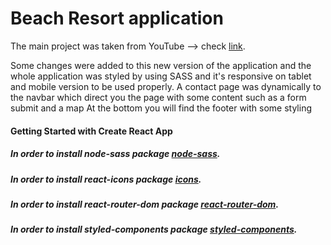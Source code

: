 # Beach Resort application 
The main project was taken from YouTube --> check [link](https://www.youtube.com/watch?v=ScDWrogElmo&t=5274s).

Some changes were added to this new version of the application and the whole application was styled by using SASS and it's responsive on tablet and mobile version to be used properly.
A contact page was dynamically to the navbar which direct you the page with some content such as a form submit and a map
At the bottom you will find the footer with some styling


#### Getting Started with Create React App

##### In order to install node-sass package [node-sass](https://www.npmjs.com/package/node-sass).
##### In order to install react-icons package [icons](https://react-icons.github.io/react-icons/).
##### In order to install react-router-dom package [react-router-dom](https://reactrouter.com/web/guides/quick-start).
##### In order to install styled-components package [styled-components](https://styled-components.com/).

<!-- STEPS
    1- create-react-app + file name 
    2- setting up folders and files
    3- installing packages such as: 

        - npm i node-sass or yarn add node-sass 
        - npm i react-icons or yarn add react-icons
        - npm i react-router-dom or yarn add react-router-dom

    4- adding bootstrap CSS as well as bundle SCRIPT links
    5- font awesome just in case
    6- setting up images

    7- setting up context API and data.js
    8- creating an account on contentful.com in order accessing data from API externally 

    9- setting up API by using React.createContext & Provider

    10- setting up the styled component in order to make pages even more dynamic while redirecting between pages and getting their data
        to do that >--- npm install styled-components or yarn add styled components

    11- setting up rooms container component including room filter and list
    12- option one using consumer inside react.hook in RoomContainer
        option two using a higher order function in context.js

    13 - setting up cookies and adding its data to localStorage in order to not show cookies when reloading pages
-->
